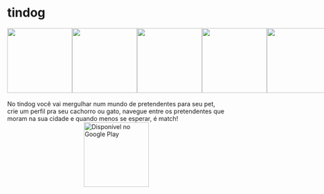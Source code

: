 # tindog

<div style="display:flex;justify-content:space-between">
  <img height="150px" src="https://play-lh.googleusercontent.com/IOTO4Rvme6eyD7SFkXPZhYbcnc6lrZ3TkqAsn5cpe_V1r1jmuWMUqndWOnGk26yJzg=w2247-h1264-rw" />
  <img height="150px" src="https://play-lh.googleusercontent.com/BD3KoQ7YwJeomX69fyXYnWdD4dgqGVYn00LdZNXsPj7uZiCIOIHWrTlOvtOcjcz8pVw=w720-h310-rw" />
  <img height="150px" src="https://play-lh.googleusercontent.com/kyRlGJP9fYLyU-F3ATLCvAen_zpdPxjunFrGTU07U51P6BM6vlCkitWBxKwT5DKAuQ=w720-h310-rw" />
  <img height="150px" src="https://play-lh.googleusercontent.com/Wr9VJz4me1NgvxrRSBxRjMyONQ-5O9HHhOg7FgsJVze8o-9mjSREHpXvrzGSFAX-RfJY=w720-h310-rw" />
  <img height="150px" src="https://play-lh.googleusercontent.com/vD4MFy4qIHXyoFZLmw2hEO1hPeBcPAUA03QJ9uOpjUBNVE8EpoHauclPW2lA5XadAys=w720-h310-rw" />
  <img height="150px" src="https://play-lh.googleusercontent.com/sygrNYfdGUxzJ9sOZqUhTRlwXhGCEIKLsPcltPfk1eivq2U1St6prnC9L159rzHUB_lk=w720-h310-rw" />
  <img height="150px" src="https://play-lh.googleusercontent.com/YeJC0hKpQrewumxB118nekNQ6_ExYqk9HZDShBl9JXspu9BDlYF5saVRGTXGEUr7rFts=w720-h310-rw" />
</div>

<br>
No tindog você vai mergulhar num mundo de pretendentes para seu pet, crie um perfil pra seu cachorro ou gato, navegue entre os pretendentes que moram na sua cidade e quando menos se esperar, é match!

<div style="display:flex;justify-content:center;aling-items:center">
  <a href='https://play.google.com/store/apps/details?id=com.tindog&pcampaignid=pcampaignidMKT-Other-global-all-co-prtnr-py-PartBadge-Mar2515-1'><img height="150px" alt='Disponível no Google Play' src='https://play.google.com/intl/en_us/badges/static/images/badges/pt-br_badge_web_generic.png'/></a>
</div>